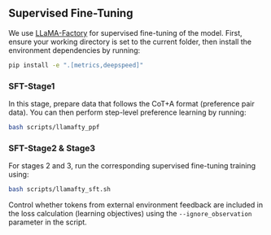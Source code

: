 
## Supervised Fine-Tuning

We use [LLaMA-Factory](https://github.com/hiyouga/LLaMA-Factory) for supervised fine-tuning of the model. First, ensure your working directory is set to the current folder, then install the environment dependencies by running:

```bash
pip install -e ".[metrics,deepspeed]"
```

### SFT-Stage1

In this stage, prepare data that follows the CoT+A format (preference pair data). You can then perform step-level preference learning by running:

```bash
bash scripts/llamafty_ppf
```

### SFT-Stage2 & Stage3

For stages 2 and 3, run the corresponding supervised fine-tuning training using:

```bash
bash scripts/llamafty_sft.sh
```

Control whether tokens from external environment feedback are included in the loss calculation (learning objectives) using the `--ignore_observation` parameter in the script.
